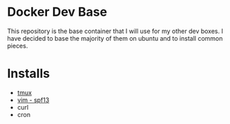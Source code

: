 Docker Dev Base
======================================

This repository is the base container that I will use for my other dev boxes.  I have decided to base the majority of
them on ubuntu and to install common pieces.   

# Installs

* [tmux]()
* [vim - spf13]()
* curl
* cron
